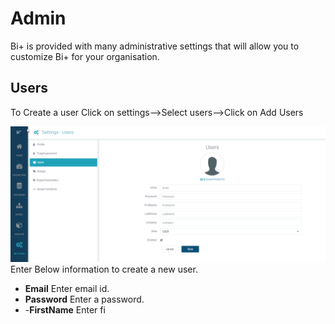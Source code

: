  # Admin

Bi+ is provided with many administrative settings that will allow you to customize Bi+ for your organisation.

## Users

To Create a user Click on settings-->Select users-->Click on Add Users

![enter image description here](https://raw.githubusercontent.com/sv18042016/fp1/658e3210c3cbe8e651e2fca391261b3ecc1be1b7/images/users.png)
Enter Below information to create a new user.
- **Email** Enter email id.
- **Password** Enter a password.
- -**FirstName** Enter fi

<!--stackedit_data:
eyJoaXN0b3J5IjpbLTE4NzQ2MTk2NzIsNDY1NzY2ODE2LC05Nz
Q2NjAxODddfQ==
-->